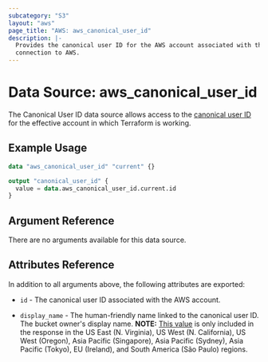 ```yaml
---
subcategory: "S3"
layout: "aws"
page_title: "AWS: aws_canonical_user_id"
description: |-
  Provides the canonical user ID for the AWS account associated with the provider
  connection to AWS.
---
```


# Data Source: aws_canonical_user_id

The Canonical User ID data source allows access to the [canonical user ID](http://docs.aws.amazon.com/general/latest/gr/acct-identifiers.html)
for the effective account in which Terraform is working.  

## Example Usage

```terraform
data "aws_canonical_user_id" "current" {}

output "canonical_user_id" {
  value = data.aws_canonical_user_id.current.id
}
```

## Argument Reference

There are no arguments available for this data source.

## Attributes Reference

In addition to all arguments above, the following attributes are exported:

* `id` - The canonical user ID associated with the AWS account.

* `display_name` - The human-friendly name linked to the canonical user ID. The bucket owner's display name. **NOTE:** [This value](https://docs.aws.amazon.com/AmazonS3/latest/API/RESTServiceGET.html) is only included in the response in the US East (N. Virginia), US West (N. California), US West (Oregon), Asia Pacific (Singapore), Asia Pacific (Sydney), Asia Pacific (Tokyo), EU (Ireland), and South America (São Paulo) regions.
